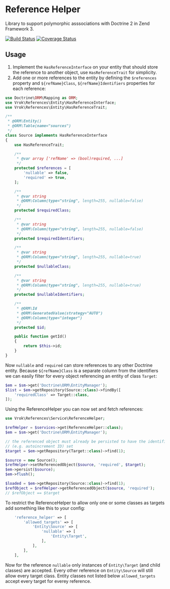 # Reference Helper

Library to support polymorphic asssociations with Doctrine 2 in Zend Framework 3.

[![Build Status](https://travis-ci.org/j-schumann/ref-helper.svg?branch=master)](https://travis-ci.org/j-schumann/ref-helper) [![Coverage Status](https://coveralls.io/repos/github/j-schumann/ref-helper/badge.svg?branch=master)](https://coveralls.io/github/j-schumann/ref-helper?branch=master)

## Usage

1) Implement the ```HasReferenceInterface``` on your entity that should store the
reference to another object, use ```HasReferenceTrait``` for simplicity.
2) Add one or more references to the entity by defining the ```$references```
property and ```${refName}Class```, ```${refName}Identifiers``` properties for
each reference:
```php
use Doctrine\ORM\Mapping as ORM;
use Vrok\References\Entity\HasReferenceInterface;
use Vrok\References\Entity\HasReferenceTrait;

/**
 * @ORM\Entity()
 * @ORM\Table(name="sources")
 */
class Source implements HasReferenceInterface
{
    use HasReferenceTrait;

    /**
     * @var array ['refName' => (bool)required, ...]
     */
    protected $references = [
        'nullable' => false,
        'required' => true,
    ];

    /**
     * @var string
     * @ORM\Column(type="string", length=255, nullable=false)
     */
    protected $requiredClass;

    /**
     * @var string
     * @ORM\Column(type="string", length=255, nullable=false)
     */
    protected $requiredIdentifiers;

    /**
     * @var string
     * @ORM\Column(type="string", length=255, nullable=true)
     */
    protected $nullableClass;

    /**
     * @var string
     * @ORM\Column(type="string", length=255, nullable=true)
     */
    protected $nullableIdentifiers;

    /**
     * @ORM\Id
     * @ORM\GeneratedValue(strategy="AUTO")
     * @ORM\Column(type="integer")
     */
    protected $id;

    public function getId()
    {
        return $this->id;
    }
}
```
Now ```nullable``` and ```required``` can store references to any other Doctrine
entity. Because ```${refName}Class``` is a separate column from the identifiers
we can easily filter for every object referencing an entity of class ```Target```:

```php
$em = $sm->get('Doctrine\ORM\EntityManager');
$list = $em->getRepository(Source::class)->findBy([
    'requiredClass' => Target::class,
]);
```

Using the ReferenceHelper you can now set and fetch references:
```php
use Vrok\References\Service\ReferenceHelper;

$refHelper = $services->get(ReferenceHelper::class);
$em = $sm->get('Doctrine\ORM\EntityManager');

// the referenced object must already be persisted to have the identifiers
// (e.g. autoincrement ID) set
$target = $em->getRepository(Target::class)->find(1);

$source = new Source();
$refHelper->setReferencedObject($source, 'required', $target);
$em->persist($source);
$em->flush();

$loaded = $em->getRepository(Source::class)->find(1);
$refObject = $refHelper->getReferencedObject($source, 'required');
// $refObject == $target
```

To restrict the ReferenceHelper to allow only one or some classes as targets
add something like this to your config:
```php
    'reference_helper' => [
        'allowed_targets' => [
            'Entity\Source' => [
                'nullable' => [
                    'Entity\Target',
                ],
            ],
        ],
    ],
```
Now for the reference ```nullable``` only instances of ```Entity\Target```
(and child classes) are accepted.
Every other reference on ```Entity\Source``` will still allow every target class.
Entity classes not listed below ```allowed_targets``` accept every target
for everey reference.